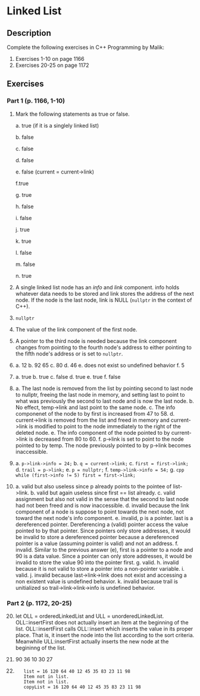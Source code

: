 # Linked List

## Description

Complete the following exercises in C++ Programming by Malik:

1. Exercises 1-10 on page 1166
2. Exercises 20-25 on page 1172

## Exercises

### Part 1 (p. 1166, 1-10)



1. Mark the following statements as true or false.

    a. true (if it is a singlely linked list)

    b. false

    c. false

    d. false

    e. false (current = current->link)

    f.true

    g. true

    h. false

    i. false

    j. true

    k. true

    l. false

    m. false

    n. true

2. A single linked list node has an *info* and *link* component. info holds whatever data needs to be stored and link stores the address of the next node. If the node
	is the last node, link is NULL (`nullptr` in the context of C++).

3. `nullptr`

4. The value of the link component of the first node.

5. A pointer to the third node is needed because the link component changes from pointing to
   the fourth node's address to either pointing to the fifth node's address or is set to `nullptr`.

6.
	a. 12
	b. 92 65
	c. 80
	d. 46
	e. does not exist so undefined behavior
	f. 5

7.
	a. true
	b. true
	c. false
	d. true
	e. true
	f. false

8.
	a. The last node is removed from the list by pointing second to last node to nullptr,
	   freeing the last node in memory, and setting last to point to what was previously the second
	   to last node and is now the last node.
	b. No effect, temp->link and last point to the same node.
	c. The info componenet of the node to by first is increased from 47 to 58.
	d. current->link is removed from the list and freed in memory and current->link is modified to point to the node
	   immediately to the right of the deleted node.
	e. The info component of the node pointed to by current->link is decreased from 80 to 60.
	f. p->link is set to point to the node pointed to by temp. The node previously pointed to by p->link becomes inaccessible.

9.
	a. `p->link->info = 24;`
	b. `q = current->link;`
	c. `first = first->link;`
	d. `trail = p->link;`
	e. `p = nullptr;`
	f. `temp->link->info = 54;`
	g. ```cpp
		while (first->info != 5)
			first = first->link;
		```
10.
	a. valid but also useless since p already points to the pointee of list->link.
	b. valid but again useless since first == list already.
	c. valid assignment but also not valid in the sense that the second to last node had not been freed and is now inaccessible.
	d. invalid because the link component of a node is suppose to point towards the next node, not toward the next node's info component.
	e. invalid, p is a pointer. last is a dereferenced pointer. Dereferencing a (valid) pointer access the value pointed to by that pointer. Since
	   pointers only store addresses, it would be invalid to store a dereferenced pointer because a dereferenced pointer is a value (assuming pointer
	   is valid) and not an address.
	f. invalid. Similar to the previous answer (e), first is a pointer to a node and 90 is a data value. Since a pointer can only store addresses, it
	   would be invalid to store the value 90 into the pointer first.
	g. valid.
	h. invalid because it is not valid to store a pointer into a non-pointer variable.
	i. valid.
	j. invalid because last->link->link does not exist and accessing a non existent value is undefined behavior.
	k. invalid because trail is unitialized so trail->link->link->info is undefined behavior.

### Part 2 (p. 1172, 20-25)


20. let OLL = orderedLinkedList and ULL = unorderedLinkedList.
	OLL::insertFirst does not actually insert an item at the beginning of the list. OLL::insertFirst calls
	OLL::insert which inserts the value in its proper place. That is, it insert the node into the list
	according to the sort criteria. Meanwhile ULL:insertFirst actually inserts the new node at the begininng
	of the list.

21. 90 36 10 30 27

22. ```
       list = 16 120 64 40 12 45 35 83 23 11 98
	   Item not in list.
       Item not in list.
       copyList = 16 120 64 40 12 45 35 83 23 11 98
	```